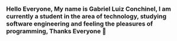 ### Hello Everyone, My name is Gabriel Luiz Conchinel, I am currently a student in the area of ​​technology, studying software engineering and feeling the pleasures of programming, Thanks Everyone 👋



<!--
**GabrielLuizC/GabrielLuizC** is a ✨ _special_ ✨ repository because its `README.md` (this file) appears on your GitHub profile.

Here are some ideas to get you started:

- 🔭 I’m currently working on ...
- 🌱 I’m currently learning ...
- 👯 I’m looking to collaborate on ...
- 🤔 I’m looking for help with ...
- 💬 Ask me about ...
- 📫 How to reach me: ...
- 😄 Pronouns: ...
- ⚡ Fun fact: ...
-->
